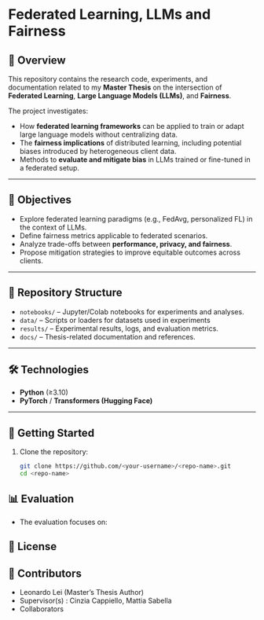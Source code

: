 # Federated Learning, LLMs and Fairness

## 📖 Overview
This repository contains the research code, experiments, and documentation related to my **Master Thesis** on the intersection of **Federated Learning**, **Large Language Models (LLMs)**, and **Fairness**.  

The project investigates:
- How **federated learning frameworks** can be applied to train or adapt large language models without centralizing data.
- The **fairness implications** of distributed learning, including potential biases introduced by heterogeneous client data.
- Methods to **evaluate and mitigate bias** in LLMs trained or fine-tuned in a federated setup.

---

## 🧩 Objectives
- Explore federated learning paradigms (e.g., FedAvg, personalized FL) in the context of LLMs.  
- Define fairness metrics applicable to federated scenarios.  
- Analyze trade-offs between **performance, privacy, and fairness**.  
- Propose mitigation strategies to improve equitable outcomes across clients.  

---

## 📂 Repository Structure
- `notebooks/` – Jupyter/Colab notebooks for experiments and analyses.    
- `data/` – Scripts or loaders for datasets used in experiments 
- `results/` – Experimental results, logs, and evaluation metrics.  
- `docs/` – Thesis-related documentation and references.  

---

## 🛠️ Technologies
- **Python** (≥3.10)  
- **PyTorch** / **Transformers (Hugging Face)**  

---

## 🚀 Getting Started
1. Clone the repository:  
   ```bash
   git clone https://github.com/<your-username>/<repo-name>.git
   cd <repo-name>


## 📊 Evaluation
- The evaluation focuses on:

## 📜 License

## 👥 Contributors
- Leonardo Lei (Master’s Thesis Author)
- Supervisor(s) : Cinzia Cappiello, Mattia Sabella
- Collaborators
